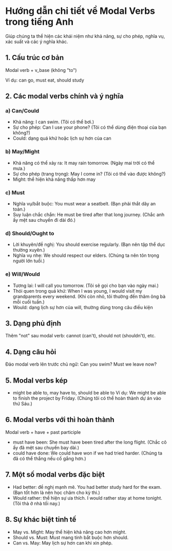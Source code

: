# Hướng dẫn chi tiết về Modal Verbs trong tiếng Anh

Giúp chúng ta thể hiện các khái niệm như khả năng, sự cho phép, nghĩa vụ, xác suất và các ý nghĩa khác.

## 1. Cấu trúc cơ bản

Modal verb + v_base (không "to")

Ví dụ: can go, must eat, should study

## 2. Các modal verbs chính và ý nghĩa

### a) Can/Could
- Khả năng: I can swim. (Tôi có thể bơi.)
- Sự cho phép: Can I use your phone? (Tôi có thể dùng điện thoại của bạn không?)
- Could: dạng quá khứ hoặc lịch sự hơn của can

### b) May/Might
- Khả năng có thể xảy ra: It may rain tomorrow. (Ngày mai trời có thể mưa.)
- Sự cho phép (trang trọng): May I come in? (Tôi có thể vào được không?)
- Might: thể hiện khả năng thấp hơn may

### c) Must
- Nghĩa vụ/bắt buộc: You must wear a seatbelt. (Bạn phải thắt dây an toàn.)
- Suy luận chắc chắn: He must be tired after that long journey. (Chắc anh ấy mệt sau chuyến đi dài đó.)

### d) Should/Ought to
- Lời khuyên/đề nghị: You should exercise regularly. (Bạn nên tập thể dục thường xuyên.)
- Nghĩa vụ nhẹ: We should respect our elders. (Chúng ta nên tôn trọng người lớn tuổi.)

### e) Will/Would
- Tương lai: I will call you tomorrow. (Tôi sẽ gọi cho bạn vào ngày mai.)
- Thói quen trong quá khứ: When I was young, I would visit my grandparents every weekend. (Khi còn nhỏ, tôi thường đến thăm ông bà mỗi cuối tuần.)
- Would: dạng lịch sự hơn của will, thường dùng trong câu điều kiện

## 3. Dạng phủ định

Thêm "not" sau modal verb: cannot (can't), should not (shouldn't), etc.

## 4. Dạng câu hỏi

Đảo modal verb lên trước chủ ngữ: Can you swim? Must we leave now?

## 5. Modal verbs kép

- might be able to, may have to, should be able to
Ví dụ: We might be able to finish the project by Friday. (Chúng tôi có thể hoàn thành dự án vào thứ Sáu.)

## 6. Modal verbs với thì hoàn thành

Modal verb + have + past participle
- must have been: She must have been tired after the long flight. (Chắc cô ấy đã mệt sau chuyến bay dài.)
- could have done: We could have won if we had tried harder. (Chúng ta đã có thể thắng nếu cố gắng hơn.)

## 7. Một số modal verbs đặc biệt

- Had better: đề nghị mạnh mẽ. You had better study hard for the exam. (Bạn tốt hơn là nên học chăm cho kỳ thi.)
- Would rather: thể hiện sự ưa thích. I would rather stay at home tonight. (Tôi thà ở nhà tối nay.)

## 8. Sự khác biệt tinh tế

- May vs. Might: May thể hiện khả năng cao hơn might.
- Should vs. Must: Must mang tính bắt buộc hơn should.
- Can vs. May: May lịch sự hơn can khi xin phép.
